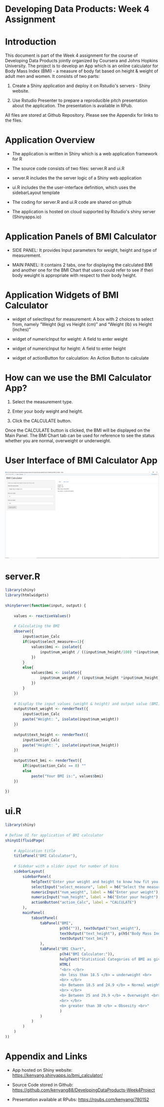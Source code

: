 Developing Data Products: Week 4 Assignment
========================================================


Introduction
========================================================
This document is part of the Week 4 assignment for the course of Developing Data Products jointly organized by Coursera and Johns Hopkins University. The project is to develop an App which is an online calculator for Body Mass Index (BMI) - a measure of body fat based on height & weight of adult men and women. It consists of two parts:

1. Create a Shiny application and deploy it on Rstudio's servers - Shiny website.

2. Use Rstudio Presenter to prepare a reproducible pitch presentation about the application. The presentation is available in RPub.

All files are stored at Github Repository. Please see the Appendix for links to the files.


Application Overview
========================================================
* The application is written in Shiny which is a web application framework for R

* The source code consists of two files: server.R and ui.R

* server.R includes the the server logic of a Shiny web application

* ui.R includes the the user-interface definition, which uses the sidebarLayout template

* The coding for server.R and ui.R code are shared on github

* The application is hosted on cloud supported by Rstudio's shiny server (Shinyapps.io)


Application Panels of BMI Calculator
========================================================

* SIDE PANEL: It provides Input parameters for weight, height and type of measurement.

* MAIN PANEL: It contains 2 tabs, one for displaying the calculated BMI and another one for the BMI Chart that users could refer to see if theri body weuight is appropriate with respect to their body height.


Application Widgets of BMI Calculator
========================================================
* widget of selectInput for measurement: A box with 2 choices to select from, namely “Weight (kg) vs Height (cm)” and “Weight (lb) vs Height (inches)”

* widget of numericInput for weight: A field to enter weight

* widget of numericInput for height: A field to enter height

* widget of actionButton for calculation: An Action Button to calculate


How can we use the BMI Calculator App?
========================================================
1. Select the measurement type.

2. Enter your body weight and height.

3. Click the CALCULATE button.

Once the CALCULATE button is clicked, the BMI will be displayed on the Main Panel. The BMI Chart tab can be used for reference to see the status whether you are normal, overweight or underweight.

User Interface of BMI Calculator App
========================================================
![](./BMI_calculator.png)

server.R
========================================================
```r
library(shiny)
library(htmlwidgets)

shinyServer(function(input, output) {
    
    values <- reactiveValues()
    
    # Calculating the BMI
    observe({
        input$action_Calc
        if(input$select_measure==1){
            values$bmi <- isolate({
                input$num_weight / ((input$num_height/100) *(input$num_height/100))
            })
        }
        else{
            values$bmi <- isolate({
                input$num_weight / (input$num_height *input$num_height)*703
            })
        }
    })
    
    # Display the input values (weight & height) and output value (BMI)
    output$text_weight <- renderText({
        input$action_Calc
        paste("Weight: ", isolate(input$num_weight))
    })
    
    output$text_height <- renderText({
        input$action_Calc
        paste("Height: ", isolate(input$num_height))
    })
    
    output$text_bmi <- renderText({
        if(input$action_Calc == 0) ""
        else 
            paste("Your BMI is:", values$bmi)
    })
    
})
```


ui.R
========================================================
```r
library(shiny)

# Define UI for application of BMI calculator 
shinyUI(fluidPage(
    
    # Application title
    titlePanel("BMI Calculator"),
    
    # Sidebar with a slider input for number of bins 
    sidebarLayout(
        sidebarPanel(
            helpText("Enter your weight and height to know how fit you are!"),  
            selectInput("select_measure", label = h6("Select the measurement"), choices = list("Weight (kg) vs Height (cm)" = 1, "Weight (lb) vs. Height (inches)" = 703), selected = 1),
            numericInput("num_weight", label = h6("Enter your weight"), min = 1, value = NULL),
            numericInput("num_height", label = h6("Enter your height"), min = 1, value = NULL),
            actionButton("action_Calc", label = "CALCULATE")
        ),
        mainPanel(
            tabsetPanel(
                tabPanel("BMI",
                         p(h5("")), textOutput("text_weight"),
                         textOutput("text_height"), p(h5("Body Mass Index(BMI):")),
                         textOutput("text_bmi")
                ),
                tabPanel("BMI Chart",
                         p(h4("BMI Calculator:")),
                         helpText("Statistical Categories of BMI as given by the National Heart, Lung, and Blood Institute (NLBI)"),
                         HTML(
                         "<br> </br>
                         <b> less than 18.5 </b> = underweight <br>
                         <br> </br>
                         <b> Between 18.5 and 24.9 </b> = Normal weight <br>
                         <br> </br>
                         <b> Between 25 and 29.9 </b> = Overweight <br>
                         <br> </br>
                         <b> greater than 30 </b> = Obsesity <br>"
                         )
                )
            )
        )
    )
))
```


Appendix and Links
========================================================

- App hosted on Shiny website:
 https://kenyang.shinyapps.io/bmi_calculator/

- Source Code stored in Github:
https://github.com/kenyang88/DevelopingDataProducts-Week4Project

- Presentation available at RPubs:
https://rpubs.com/kenyang/780152
